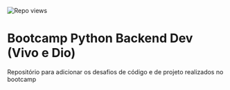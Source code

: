 ![Repo views](https://gpvc.arturio.dev/[YOUR_PROFILE_USERNAME])

# Bootcamp Python Backend Dev (Vivo e Dio)

Repositório para adicionar os desafios de código e de projeto realizados no bootcamp
